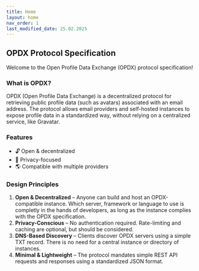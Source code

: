 ```yaml
---
title: Home
layout: home
nav_order: 1
last_modified_date: 25.02.2025
---
```


## OPDX Protocol Specification

Welcome to the Open Profile Data Exchange (OPDX) protocol specification!

### What is OPDX?

OPDX (Open Profile Data Exchange) is a decentralized protocol for retrieving public profile data (such as avatars) associated with an email address. The protocol allows email providers and self-hosted instances to expose profile data in a standardized way, without relying on a centralized service, like Gravatar.

### Features

- 🔓 Open & decentralized
- 🤫 Privacy-focused
- 🌎 Compatible with multiple providers

### Design Principles

1. **Open & Decentralized** – Anyone can build and host an OPDX-compatible instance. Which server, framework or language to use is completly in the hands of developers, as long as the instance complies with the OPDX specification.
2. **Privacy-Conscious** – No authentication required. Rate-limiting and caching are optional, but should be considered.
3. **DNS-Based Discovery** – Clients discover OPDX servers using a simple TXT record. There is no need for a central instance or directory of instances.
4. **Minimal & Lightweight** – The protocol mandates simple REST API requests and responses using a standardized JSON format.